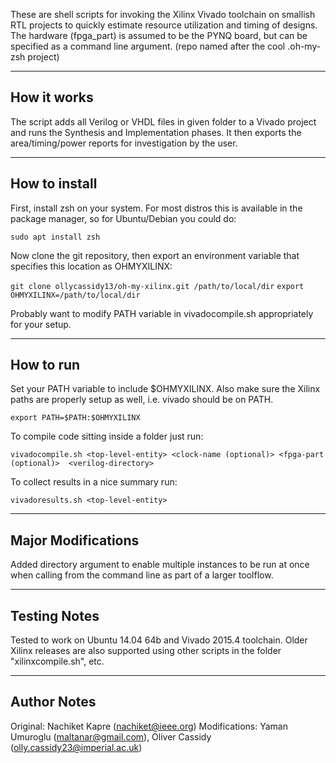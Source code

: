 These are shell scripts for invoking the Xilinx Vivado toolchain on smallish RTL projects to quickly estimate resource utilization and timing of designs. 
The hardware (fpga_part) is assumed to be the PYNQ board, but can be specified as a command line argument. 
(repo named after the cool .oh-my-zsh project)

----------------
How it works
----------------
The script adds all Verilog or VHDL files in given folder to a Vivado project and runs the Synthesis and Implementation phases. It then exports the area/timing/power reports for investigation by the user.

----------------
How to install
----------------

First, install zsh on your system. For most distros this is available in the
package manager, so for Ubuntu/Debian you could do:

```sudo apt install zsh```

Now clone the git repository, then export an environment variable that
specifies this location as OHMYXILINX:

```git clone ollycassidy13/oh-my-xilinx.git /path/to/local/dir```
```export OHMYXILINX=/path/to/local/dir```

Probably want to modify PATH variable in vivadocompile.sh appropriately for your setup.

--------------
How to run
--------------
Set your PATH variable to include $OHMYXILINX. Also make sure the Xilinx paths
are properly setup as well, i.e. vivado should be on PATH.

```export PATH=$PATH:$OHMYXILINX```

To compile code sitting inside a folder just run:

```vivadocompile.sh <top-level-entity> <clock-name (optional)> <fpga-part (optional)>  <verilog-directory>```

To collect results in a nice summary run:

```vivadoresults.sh <top-level-entity>```

--------------
Major Modifications
--------------
Added directory argument to enable multiple instances to be run at once when calling from the command line as part of a larger toolflow.

--------------
Testing Notes
--------------
Tested to work on Ubuntu 14.04 64b and Vivado 2015.4 toolchain. Older Xilinx releases are also supported using other scripts in the folder "xilinxcompile.sh", etc.

--------------
Author Notes
--------------
Original: Nachiket Kapre (nachiket@ieee.org)
Modifications: Yaman Umuroglu (maltanar@gmail.com), Oliver Cassidy (olly.cassidy23@imperial.ac.uk)
